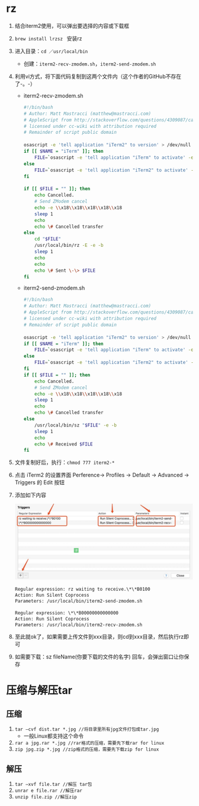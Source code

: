 # rz

1. 结合iterm2使用，可以弹出要选择的内容或下载框

2. `brew install lrzsz ` 安装rz

3. 进入目录：`cd ／usr/local/bin`

   - 创建：`iterm2-recv-zmodem.sh`，`iterm2-send-zmodem.sh`

4. 利用vi方式，将下面代码复制到这两个文件内（这个作者的GitHub不存在了-。-）

   - iterm2-recv-zmodem.sh

     ```bash
     #!/bin/bash
     # Author: Matt Mastracci (matthew@mastracci.com)
     # AppleScript from http://stackoverflow.com/questions/4309087/cancel-button-on-osascript-in-a-bash-script
     # licensed under cc-wiki with attribution required 
     # Remainder of script public domain
     
     osascript -e 'tell application "iTerm2" to version' > /dev/null 2>&1 && NAME=iTerm2 || NAME=iTerm
     if [[ $NAME = "iTerm" ]]; then
         FILE=`osascript -e 'tell application "iTerm" to activate' -e 'tell application "iTerm" to set thefile to choose folder with prompt "Choose a folder to place received files in"' -e "do shell script (\"echo \"&(quoted form of POSIX path of thefile as Unicode text)&\"\")"`
     else
         FILE=`osascript -e 'tell application "iTerm2" to activate' -e 'tell application "iTerm2" to set thefile to choose folder with prompt "Choose a folder to place received files in"' -e "do shell script (\"echo \"&(quoted form of POSIX path of thefile as Unicode text)&\"\")"`
     fi
     
     if [[ $FILE = "" ]]; then
         echo Cancelled.
         # Send ZModem cancel
         echo -e \\x18\\x18\\x18\\x18\\x18
         sleep 1
         echo
         echo \# Cancelled transfer
     else
         cd "$FILE"
         /usr/local/bin/rz -E -e -b
         sleep 1
         echo
         echo
         echo \# Sent \-\> $FILE
     fi
     ```

   - iterm2-send-zmodem.sh

     ```bash
     #!/bin/bash
     # Author: Matt Mastracci (matthew@mastracci.com)
     # AppleScript from http://stackoverflow.com/questions/4309087/cancel-button-on-osascript-in-a-bash-script
     # licensed under cc-wiki with attribution required 
     # Remainder of script public domain
     
     osascript -e 'tell application "iTerm2" to version' > /dev/null 2>&1 && NAME=iTerm2 || NAME=iTerm
     if [[ $NAME = "iTerm" ]]; then
         FILE=`osascript -e 'tell application "iTerm" to activate' -e 'tell application "iTerm" to set thefile to choose file with prompt "Choose a file to send"' -e "do shell script (\"echo \"&(quoted form of POSIX path of thefile as Unicode text)&\"\")"`
     else
         FILE=`osascript -e 'tell application "iTerm2" to activate' -e 'tell application "iTerm2" to set thefile to choose file with prompt "Choose a file to send"' -e "do shell script (\"echo \"&(quoted form of POSIX path of thefile as Unicode text)&\"\")"`
     fi
     if [[ $FILE = "" ]]; then
         echo Cancelled.
         # Send ZModem cancel
         echo -e \\x18\\x18\\x18\\x18\\x18
         sleep 1
         echo
         echo \# Cancelled transfer
     else
         /usr/local/bin/sz "$FILE" -e -b
         sleep 1
         echo
         echo \# Received $FILE
     fi 
     ```

5. 文件复制好后，执行：`chmod 777 iterm2-*`

6. 点击 iTerm2 的设置界面 Perference-> Profiles -> Default -> Advanced -> Triggers 的 Edit 按钮

7. 添加如下内容

   ![image-20200207161514329](1-命令介绍.assets/image-20200207161514329.png)

   ```
   Regular expression: rz waiting to receive.\*\*B0100
   Action: Run Silent Coprocess
   Parameters: /usr/local/bin/iterm2-send-zmodem.sh
   
   Regular expression: \*\*B00000000000000
   Action: Run Silent Coprocess
   Parameters: /usr/local/bin/iterm2-recv-zmodem.sh
   ```

8. 至此就ok了，如果需要上传文件到xxx目录，则cd到xxx目录，然后执行rz即可

9. 如需要下载：sz fileName(你要下载的文件的名字) 回车，会弹出窗口让你保存





# 压缩与解压tar

## 压缩

1. `tar –cvf dist.tar *.jpg //将目录里所有jpg文件打包成tar.jpg`
   - 一般Linux都支持这个命令
2. `rar a jpg.rar *.jpg //rar格式的压缩，需要先下载rar for linux`
3. `zip jpg.zip *.jpg //zip格式的压缩，需要先下载zip for linux`

## 解压

1. `tar –xvf file.tar //解压 tar包`
2. `unrar e file.rar //解压rar`
3. `unzip file.zip //解压zip`

